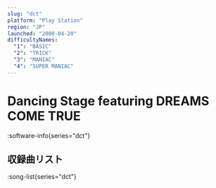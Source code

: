 ```yaml
---
slug: "dct"
platform: "Play Station"
region: "JP"
launched: "2000-04-20"
difficultyNames:
  "1": "BASIC"
  "2": "TRICK"
  "3": "MANIAC"
  "4": "SUPER MANIAC"
---
```


# Dancing Stage featuring DREAMS COME TRUE

:software-info{series="dct"}

## 収録曲リスト

:song-list{series="dct"}
